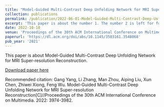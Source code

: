```yaml
---
title: "Model-Guided Multi-Contrast Deep Unfolding Network for MRI Super-resolution Reconstruction"
collection: publications
permalink: /publication/2022-06-01-Model-Guided-Multi-Contrast-Deep-Unfolding-Network-for-MRI-Super-resolution-Reconstruction.md
excerpt: 'This paper is about the number 1. The number 2 is left for future work.'
date: 2022-10-10
venue: 'Proceedings of the 30th ACM International Conference on Multimedia'
paperurl: 'https://dl.acm.org/doi/abs/10.1145/3503161.3548068'
pub_year: '2021'
---
```

This paper is about Model-Guided Multi-Contrast Deep Unfolding Network for MRI Super-resolution Reconstruction.

[Download paper here](https://dl.acm.org/doi/abs/10.1145/3503161.3548068)

Recommended citation: Gang Yang, Li Zhang, Man Zhou, Aiping Liu, Xun Chen, Zhiwei Xiong, Feng Wu. Model-Guided Multi-Contrast Deep Unfolding Network for MRI Super-resolution Reconstruction[C]//Proceedings of the 30th ACM International Conference on Multimedia. 2022: 3974-3982.
